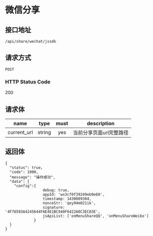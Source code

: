 # 微信分享

## 接口地址

`/api/share/wechat/jssdk`

## 请求方式

`POST`

### HTTP Status Code

200

## 请求体
| name     | type     | must     | description |
|----------|:--------:|:--------:|:--------:|
| current_url  | string   | yes      | 当前分享页面url完整路径   |


## 返回体

```json5
{
  "status": true,
  "code": 1000,
  "message": "操作成功",
  "data": {
    "config":{
                 debug: true,
                 appId: 'wx3cf0f39249eb0e60',
                 timestamp: 1430009304,
                 nonceStr: 'qey94m021ik',
                 signature: '4F76593A4245644FAE4E1BC940F6422A0C3EC03E',
                 jsApiList: ['onMenuShareQQ', 'onMenuShareWeibo']
             }
  }
}
``` 
